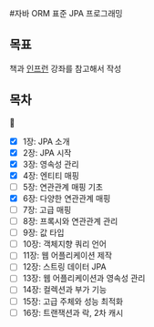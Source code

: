 #자바 ORM 표준 JPA 프로그래밍

## 목표
책과 [인프런](https://www.inflearn.com/course/ORM-JPA-Basic#) 강좌를 참고해서 작성

## 목차
:eyes:
- [x] 1장: JPA 소개
- [x] 2장: JPA 시작
- [x] 3장: 영속성 관리
- [x] 4장: 엔티티 매핑
- [ ] 5장: 연관관계 매핑 기초
- [x] 6장: 다양한 연관관계 매핑
- [ ] 7장: 고급 매핑
- [ ] 8장: 프록시와 연관관계 관리
- [ ] 9장: 값 타입
- [ ] 10장: 객체지향 쿼리 언어
- [ ] 11장: 웹 어플리케이션 제작
- [ ] 12장: 스트링 데이터 JPA
- [ ] 13장: 웹 어플리케이션과 영속성 관리
- [ ] 14장: 컬렉션과 부가 기능
- [ ] 15장: 고급 주체와 성능 최적화
- [ ] 16장: 트랜잭션과 락, 2차 캐시
